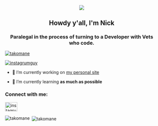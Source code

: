 <h1 align="center"> <img src="https://raw.githubusercontent.com/laudep/code-gif-generator/master/docs/img/generating.gif"> </h1>
<h2 align="center"> Howdy y'all, I'm Nick </h2>
<h3 align="center">Paralegal in the process of turning to a Developer with Vets who code.</h3>

<p align="left"> <a href="https://github.com/ryo-ma/github-profile-trophy"><img src="https://github-profile-trophy.vercel.app/?username=takomane" alt="takomane" /></a> </p>

<p align="left"> <a href="https://twitter.com/instagrumguy" target="blank"><img src="https://img.shields.io/twitter/follow/instagrumguy?logo=twitter&style=for-the-badge" alt="instagrumguy" /></a> </p>

- 🔭 I’m currently working on [my personal site](https://takomane.github.io/)

- 🌱 I’m currently learning **as much as possible**

<h3 align="left">Connect with me:</h3>
<p align="left">
<a href="https://twitter.com/instagrumguy" target="blank"><img align="center" src="https://raw.githubusercontent.com/rahuldkjain/github-profile-readme-generator/master/src/images/icons/Social/twitter.svg" alt="instagrumguy" height="30" width="40" /></a>
</p>

<p><img align="left" src="https://github-readme-stats.vercel.app/api/top-langs?username=takomane&show_icons=true&locale=en&layout=compact" alt="takomane" /></p>

<p>&nbsp;<img align="center" src="https://github-readme-stats.vercel.app/api?username=takomane&show_icons=true&locale=en" alt="takomane" /></p>
